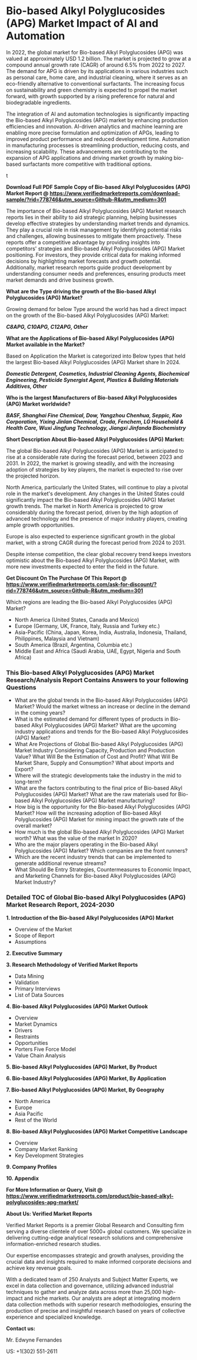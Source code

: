 <meta name="title" content="Global Bio-based Alkyl Polyglucosides (APG) Market Impact of AI and Automation"><meta name="description" content="In 2022, the global market for Bio-based Alkyl Polyglucosides (APG) was valued at approximately USD 1.2 billion. The market is projected to grow at a compound annual g"><meta name="title" content="Bio-based Alkyl Polyglucosides (APG) Market Size, Share, Scope, Trends, Growth, Opportunities, Analysis, Forecast"><h1>Bio-based Alkyl Polyglucosides (APG) Market Impact of AI and Automation</h1><p>In 2022, the global market for Bio-based Alkyl Polyglucosides (APG) was valued at approximately USD 1.2 billion. The market is projected to grow at a compound annual growth rate (CAGR) of around 6.5% from 2022 to 2027. The demand for APG is driven by its applications in various industries such as personal care, home care, and industrial cleaning, where it serves as an eco-friendly alternative to conventional surfactants. The increasing focus on sustainability and green chemistry is expected to propel the market forward, with growth supported by a rising preference for natural and biodegradable ingredients.</p><p>The integration of AI and automation technologies is significantly impacting the Bio-based Alkyl Polyglucosides (APG) market by enhancing production efficiencies and innovation. AI-driven analytics and machine learning are enabling more precise formulation and optimization of APGs, leading to improved product performance and reduced development time. Automation in manufacturing processes is streamlining production, reducing costs, and increasing scalability. These advancements are contributing to the expansion of APG applications and driving market growth by making bio-based surfactants more competitive with traditional options.</p>t</p><p id="" class=""><strong>Download Full PDF Sample Copy of Bio-based Alkyl Polyglucosides (APG) Market Report @ <a href="https://www.verifiedmarketreports.com/download-sample/?rid=778746&utm_source=Github-R&utm_medium=301" target="_blank">https://www.verifiedmarketreports.com/download-sample/?rid=778746&utm_source=Github-R&utm_medium=301</a></strong></p><p>The importance of&nbsp;Bio-based Alkyl Polyglucosides (APG) Market research reports lies in their ability to aid strategic planning, helping businesses develop effective strategies by understanding market trends and dynamics. They play a crucial role in risk management by identifying potential risks and challenges, allowing businesses to mitigate them proactively. These reports offer a competitive advantage by providing insights into competitors' strategies and Bio-based Alkyl Polyglucosides (APG) Market positioning. For investors, they provide critical data for making informed decisions by highlighting market forecasts and growth potential. Additionally, market research reports guide product development by understanding consumer needs and preferences, ensuring products meet market demands and drive business growth.</p><p><strong>What are the&nbsp;Type driving the growth of the Bio-based Alkyl Polyglucosides (APG) Market?</strong></p><p id="" class="">Growing demand for below Type around the world has had a direct impact on the growth of the Bio-based Alkyl Polyglucosides (APG) Market:</p><em><strong>C8APG, C10APG, C12APG, Other</strong></em></p><strong>What are the&nbsp;Applications&nbsp;of Bio-based Alkyl Polyglucosides (APG) Market available in the Market?</strong></p><p id="" class="">Based on Application the Market is categorized into Below types that held the largest Bio-based Alkyl Polyglucosides (APG) Market share In 2024.</p><em><strong>Domestic Detergent, Cosmetics, Industrial Cleaning Agents, Biochemical Engineering, Pesticide Synergist Agent, Plastics & Building Materials Additives, Other</strong></em></p><strong>Who is the largest Manufacturers of Bio-based Alkyl Polyglucosides (APG) Market worldwide?</strong></p><p><em><strong>BASF, Shanghai Fine Chemical, Dow, Yangzhou Chenhua, Seppic, Kao Corporation, Yixing Jinlan Chemical, Croda, Fenchem, LG Household & Health Care, Wuxi Jingfung Technology, Jiangxi Jinfanda Biochemistry</strong></em></p><p id="" class=""><strong>Short Description About Bio-based Alkyl Polyglucosides (APG) Market:</strong></p><p>The global Bio-based Alkyl Polyglucosides (APG) Market is anticipated to rise at a considerable rate during the forecast period, between 2023 and 2031. In 2022, the market is growing steadily, and with the increasing adoption of strategies by key players, the market is expected to rise over the projected horizon.</p><p>North America, particularly the United States, will continue to play a pivotal role in the market's development. Any changes in the United States could significantly impact the Bio-based Alkyl Polyglucosides (APG) Market growth trends. The market in North America is projected to grow considerably during the forecast period, driven by the high adoption of advanced technology and the presence of major industry players, creating ample growth opportunities.</p><p>Europe is also expected to experience significant growth in the global market, with a strong CAGR during the forecast period from 2024 to 2031.</p><p>Despite intense competition, the clear global recovery trend keeps investors optimistic about the Bio-based Alkyl Polyglucosides (APG) Market, with more new investments expected to enter the field in the future.</p><p id="" class=""><strong>Get Discount On The Purchase Of This Report @ <a href="https://www.verifiedmarketreports.com/ask-for-discount/?rid=778746&utm_source=Github-R&utm_medium=301" target="_blank">https://www.verifiedmarketreports.com/ask-for-discount/?rid=778746&utm_source=Github-R&utm_medium=301</a></strong></p>Which regions are leading the Bio-based Alkyl Polyglucosides (APG) Market?</p><ul><li>North America (United States, Canada and Mexico)</li><li>Europe (Germany, UK, France, Italy, Russia and Turkey etc.)</li><li>Asia-Pacific (China, Japan, Korea, India, Australia, Indonesia, Thailand, Philippines, Malaysia and Vietnam)</li><li>South America (Brazil, Argentina, Columbia etc.)</li><li>Middle East and Africa (Saudi Arabia, UAE, Egypt, Nigeria and South Africa)</li></ul><h3 id="" class="">This Bio-based Alkyl Polyglucosides (APG) Market Research/Analysis Report Contains Answers to your following Questions</h3><ul><li>What are the global trends in the Bio-based Alkyl Polyglucosides (APG) Market? Would the market witness an increase or decline in the demand in the coming years?</li><li>What is the estimated demand for different types of products in Bio-based Alkyl Polyglucosides (APG) Market? What are the upcoming industry applications and trends for the Bio-based Alkyl Polyglucosides (APG) Market?</li><li>What Are Projections of Global Bio-based Alkyl Polyglucosides (APG) Market Industry Considering Capacity, Production and Production Value? What Will Be the Estimation of Cost and Profit? What Will Be Market Share, Supply and Consumption? What about imports and Export?</li><li>Where will the strategic developments take the industry in the mid to long-term?</li><li>What are the factors contributing to the final price of Bio-based Alkyl Polyglucosides (APG) Market? What are the raw materials used for Bio-based Alkyl Polyglucosides (APG) Market manufacturing?</li><li>How big is the opportunity for the Bio-based Alkyl Polyglucosides (APG) Market? How will the increasing adoption of Bio-based Alkyl Polyglucosides (APG) Market for mining impact the growth rate of the overall market?</li><li>How much is the global Bio-based Alkyl Polyglucosides (APG) Market worth? What was the value of the market In 2020?</li><li>Who are the major players operating in the Bio-based Alkyl Polyglucosides (APG) Market? Which companies are the front runners?</li><li>Which are the recent industry trends that can be implemented to generate additional revenue streams?</li><li>What Should Be Entry Strategies, Countermeasures to Economic Impact, and Marketing Channels for Bio-based Alkyl Polyglucosides (APG) Market Industry?</li></ul><h3 id="" class="">Detailed TOC of Global Bio-based Alkyl Polyglucosides (APG) Market Research Report, 2024-2030</h3><p id="" class=""><strong>1. Introduction of the Bio-based Alkyl Polyglucosides (APG) Market</strong></p><ul><li>Overview of the Market</li><li>Scope of Report</li><li>Assumptions</li></ul><p id="" class=""><strong>2. Executive Summary</strong></p><p id="" class=""><strong>3. Research Methodology of Verified Market Reports</strong></p><ul><li>Data Mining</li><li>Validation</li><li>Primary Interviews</li><li>List of Data Sources</li></ul><p id="" class=""><strong>4. Bio-based Alkyl Polyglucosides (APG) Market Outlook</strong></p><ul><li>Overview</li><li>Market Dynamics</li><li>Drivers</li><li>Restraints</li><li>Opportunities</li><li>Porters Five Force Model</li><li>Value Chain Analysis</li></ul><p id="" class=""><strong>5. Bio-based Alkyl Polyglucosides (APG) Market, By Product</strong></p><p id="" class=""><strong>6. Bio-based Alkyl Polyglucosides (APG) Market, By Application</strong></p><p id="" class=""><strong>7. Bio-based Alkyl Polyglucosides (APG) Market, By Geography</strong></p><ul><li>North America</li><li>Europe</li><li>Asia Pacific</li><li>Rest of the World</li></ul><p id="" class=""><strong>8. Bio-based Alkyl Polyglucosides (APG) Market Competitive Landscape</strong></p><ul><li>Overview</li><li>Company Market Ranking</li><li>Key Development Strategies</li></ul><p id="" class=""><strong>9. Company Profiles</strong></p><p id="" class=""><strong>10. Appendix</strong></p><p id="" class=""><strong>For More Information or Query, Visit @ <a href="https://www.verifiedmarketreports.com/product/bio-based-alkyl-polyglucosides-apg-market/" target="_blank">https://www.verifiedmarketreports.com/product/bio-based-alkyl-polyglucosides-apg-market/</a></strong></p><p id="" class=""><strong>About Us: Verified Market Reports</strong></p><p id="" class="">Verified Market Reports is a premier Global Research and Consulting firm serving a diverse clientele of over 5000+ global customers. We specialize in delivering cutting-edge analytical research solutions and comprehensive information-enriched research studies.</p><p id="" class="">Our expertise encompasses strategic and growth analyses, providing the crucial data and insights required to make informed corporate decisions and achieve key revenue goals.</p><p id="" class="">With a dedicated team of 250 Analysts and Subject Matter Experts, we excel in data collection and governance, utilizing advanced industrial techniques to gather and analyze data across more than 25,000 high-impact and niche markets. Our analysts are adept at integrating modern data collection methods with superior research methodologies, ensuring the production of precise and insightful research based on years of collective experience and specialized knowledge.</p><p id="" class=""><strong>Contact us:</strong></p><p id="" class="">Mr. Edwyne Fernandes</p><p id="" class="">US: +1(302) 551-2611</p>